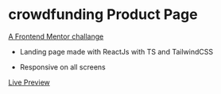 # crowdfunding Product Page

[A Frontend Mentor challange](https://www.frontendmentor.io/challenges/crowdfunding-product-page-7uvcZe7ZR)

- Landing page made with ReactJs with TS and TailwindCSS

- Responsive on all screens

[Live Preview](http://crowdfunding-product-page.am0.tech/)
